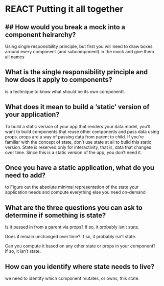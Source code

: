 # REACT Putting it all together

## ## How would you break a mock into a component heirarchy?
Using single responsibility principle,
but first  you will need to draw boxes around every component (and subcomponent) in the mock and give them all names

## What is the single responsibility principle and how does it apply to components?

is a technique to know what should be its own componentt.

## What does it mean to build a ‘static’ version of your application?
To build a static version of your app that renders your data model, you’ll want to build components that reuse other components and pass data using props. props are a way of passing data from parent to child. If you’re familiar with the concept of state, don’t use state at all to build this static version. State is reserved only for interactivity, that is, data that changes over time. Since this is a static version of the app, you don’t need it.

## Once you have a static application, what do you need to add?
to Figure out the absolute minimal representation of the state your application needs and compute everything else you need on-demand

## What are the three questions you can ask to determine if something is state?
Is it passed in from a parent via props? If so, it probably isn’t state.

Does it remain unchanged over time? If so, it probably isn’t state.

Can you compute it based on any other state or props in your component? If so, it isn’t state.

## How can you identify where state needs to live?
we need to identify which component mutates, or owns, this state.